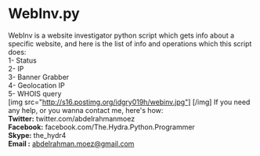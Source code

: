 WebInv.py
=========

WebInv is a website investigator python script which gets info about a specific website, and here is the list of info and operations which this script does:<br>
1- Status <br>
2- IP<br>
3- Banner Grabber<br>
4- Geolocation IP <br>
5- WHOIS query<br>
[img src="http://s16.postimg.org/idgry019h/webinv.jpg"] [/img]
If you need any help, or you wanna contact me, here's how:<br>
<b>Twitter:</b> twitter.com/abdelrahmanmoez<br>
<b>Facebook:</b> facebook.com/The.Hydra.Python.Programmer<br>
<b>Skype:</b> the_hydr4<br>
<b>Email :</b> abdelrahman.moez@gmail.com<br>
